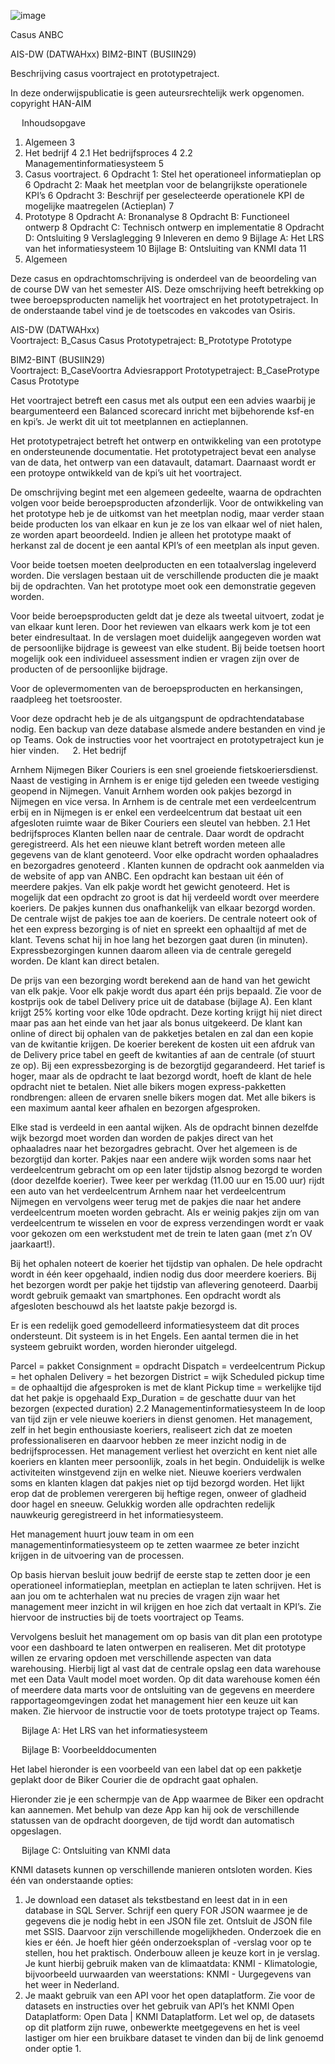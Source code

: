 ![image](https://github.com/CanIsguzar/Datawarehousing/assets/60609529/cb779cbd-1f7f-4ef2-8565-d135ef6bd29f)
 






Casus   ANBC

AIS-DW (DATWAHxx)
BIM2-BINT (BUSIIN29)












Beschrijving casus voortraject en prototypetraject.

In deze onderwijspublicatie is geen auteursrechtelijk werk opgenomen.
copyright HAN-AIM






 
Inhoudsopgave

1.	Algemeen	3
2.	Het bedrijf	4
2.1 Het bedrijfsproces	4
2.2 Managementinformatiesysteem	5
3.	Casus voortraject.	6
Opdracht 1: Stel het operationeel informatieplan op	6
Opdracht 2: Maak het meetplan voor de belangrijkste operationele KPI’s	6
Opdracht 3: Beschrijf per geselecteerde operationele KPI de mogelijke maatregelen (Actieplan)	7
4.	Prototype	8
Opdracht A: Bronanalyse	8
Opdracht B: Functioneel ontwerp	8
Opdracht C: Technisch ontwerp en implementatie	8
Opdracht D: Ontsluiting	9
Verslaglegging	9
Inleveren en demo	9
Bijlage A: Het LRS van het informatiesysteem	10
Bijlage B: Ontsluiting van KNMI data	11
 
1.	Algemeen

Deze casus en opdrachtomschrijving is onderdeel van de beoordeling van de course DW van het semester AIS. Deze omschrijving heeft betrekking op twee beroepsproducten namelijk het voortraject en het prototypetraject. In de onderstaande tabel vind je de toetscodes en vakcodes van Osiris.

AIS-DW (DATWAHxx)		
Voortraject:	B_Casus 	Casus
Prototypetraject:	B_Prototype 	Prototype
		
BIM2-BINT (BUSIIN29)		
Voortraject:	B_CaseVoortra	Adviesrapport
Prototypetraject:	B_CaseProtype 	Casus Prototype

Het voortraject betreft een casus met als output een een advies waarbij je beargumenteerd een Balanced scorecard inricht met bijbehorende ksf-en en kpi’s. Je werkt dit uit tot meetplannen en actieplannen. 

Het prototypetraject betreft het ontwerp en ontwikkeling van een prototype en ondersteunende documentatie. Het prototypetraject bevat een analyse van de data, het ontwerp van een datavault, datamart. Daarnaast wordt er een protoype ontwikkeld van de kpi’s uit het voortraject.

De omschrijving begint met een algemeen gedeelte, waarna de opdrachten volgen voor beide beroepsproducten afzonderlijk. Voor de ontwikkeling van het prototype heb je de uitkomst van het meetplan nodig, maar verder staan beide producten los van elkaar en kun je ze los van elkaar wel of niet halen, ze worden apart beoordeeld. Indien je alleen het prototype maakt of herkanst zal de docent je een aantal KPI’s of een meetplan als input geven.

Voor beide toetsen moeten deelproducten en een totaalverslag ingeleverd worden. Die verslagen bestaan uit de verschillende producten die je maakt bij de opdrachten. Van het prototype moet ook een demonstratie gegeven worden.

Voor beide beroepsproducten geldt dat je deze als tweetal uitvoert, zodat je van elkaar kunt leren. Door het reviewen van elkaars werk kom je tot een beter eindresultaat. In de verslagen moet duidelijk aangegeven worden wat de persoonlijke bijdrage is geweest van elke student. Bij beide toetsen hoort mogelijk ook een individueel assessment indien er vragen zijn over de producten of de persoonlijke bijdrage.

Voor de oplevermomenten van de beroepsproducten en herkansingen, raadpleeg het toetsrooster.

Voor deze opdracht heb je de als uitgangspunt de opdrachtendatabase nodig. Een backup van deze database alsmede andere bestanden en vind je op Teams. Ook de instructies voor het voortraject en prototypetraject kun je hier vinden. 
 
2.	Het bedrijf

Arnhem Nijmegen Biker Couriers is een snel groeiende fietskoeriersdienst. Naast de vestiging in Arnhem is er enige tijd geleden een tweede vestiging geopend in Nijmegen. Vanuit Arnhem worden ook pakjes bezorgd in Nijmegen en vice versa. In Arnhem is de centrale met een verdeelcentrum erbij en in Nijmegen is er enkel een verdeelcentrum dat bestaat uit een afgesloten ruimte waar de Biker Couriers een sleutel van hebben.
2.1 Het bedrijfsproces
Klanten bellen naar de centrale. Daar wordt de opdracht geregistreerd. Als het een nieuwe klant betreft worden meteen alle gegevens van de klant genoteerd. Voor elke opdracht worden ophaaladres en bezorgadres genoteerd . Klanten kunnen de opdracht ook aanmelden via de website of app van ANBC. Een opdracht kan bestaan uit één of meerdere pakjes. Van elk pakje wordt het gewicht genoteerd. Het is mogelijk dat een opdracht zo groot is dat hij verdeeld wordt over meerdere koeriers. De pakjes kunnen dus onafhankelijk van elkaar bezorgd worden. De centrale wijst de pakjes toe aan de koeriers. De centrale noteert ook of het een express bezorging is of niet en spreekt een ophaaltijd af met de klant. Tevens schat hij in hoe lang het bezorgen gaat duren (in minuten). Expressbezorgingen kunnen daarom alleen via de centrale geregeld worden. De klant kan direct betalen. 

De prijs van een bezorging wordt berekend aan de hand van het gewicht van elk pakje. Voor elk pakje wordt dus apart één prijs bepaald. Zie voor de kostprijs ook de tabel Delivery price uit de database (bijlage A). Een klant krijgt 25% korting voor elke 10de opdracht. Deze korting krijgt hij niet direct maar pas aan het einde van het jaar als bonus uitgekeerd. 
De klant kan online of direct bij ophalen van de pakketjes betalen en zal dan een kopie van de kwitantie krijgen. De koerier berekent de kosten uit een afdruk van de Delivery price tabel en geeft de kwitanties af aan de centrale (of stuurt ze op). 
Bij een expressbezorging is de bezorgtijd gegarandeerd. Het tarief is hoger, maar als de opdracht te laat bezorgd wordt, hoeft de klant de hele opdracht niet te betalen. Niet alle bikers mogen express-pakketten rondbrengen: alleen de ervaren snelle bikers mogen dat. Met alle bikers is een maximum aantal keer afhalen en bezorgen afgesproken. 

Elke stad is verdeeld in een aantal wijken. Als de opdracht binnen dezelfde wijk bezorgd moet worden dan worden de pakjes direct van het ophaaladres naar het bezorgadres gebracht. Over het algemeen is de bezorgtijd dan korter. Pakjes naar een andere wijk worden soms naar het verdeelcentrum gebracht om op een later tijdstip alsnog bezorgd te worden (door dezelfde koerier).
Twee keer per werkdag (11.00 uur en 15.00 uur) rijdt een auto van het verdeelcentrum Arnhem naar het verdeelcentrum Nijmegen en vervolgens weer terug met de pakjes die naar het andere verdeelcentrum moeten worden gebracht.
Als er weinig pakjes zijn om van verdeelcentrum te wisselen en voor de express verzendingen wordt  er vaak voor gekozen om een werkstudent met de trein te laten gaan (met z’n OV jaarkaart!).

Bij het ophalen noteert de koerier het tijdstip van ophalen. De hele opdracht wordt in één keer opgehaald, indien nodig dus door meerdere koeriers. Bij het bezorgen wordt per pakje het tijdstip van aflevering genoteerd. Daarbij wordt gebruik gemaakt van smartphones. Een opdracht wordt als afgesloten beschouwd als het laatste pakje bezorgd is. 

Er is een redelijk goed gemodelleerd informatiesysteem dat dit proces ondersteunt. Dit systeem is in het Engels. Een aantal termen die in het systeem gebruikt worden, worden hieronder uitgelegd.

Parcel = pakket
Consignment = opdracht
Dispatch = verdeelcentrum
Pickup = het ophalen
Delivery = het bezorgen
District = wijk
Scheduled pickup time = de ophaaltijd die afgesproken is met de klant
Pickup time = werkelijke tijd dat het pakje is opgehaald
Exp_Duration = de geschatte duur van het bezorgen (expected duration)
2.2 Managementinformatiesysteem
In de loop van tijd zijn er vele nieuwe koeriers in dienst genomen. Het management, zelf in het begin enthousiaste koeriers, realiseert zich dat ze moeten professionaliseren en daarvoor hebben ze meer inzicht nodig in de bedrijfsprocessen. Het management verliest het overzicht en kent niet alle koeriers en klanten meer persoonlijk, zoals in het begin. Onduidelijk is welke activiteiten winstgevend zijn en welke niet. Nieuwe koeriers verdwalen soms en klanten klagen dat pakjes niet op tijd bezorgd worden. Het lijkt erop dat de problemen verergeren bij heftige regen, onweer of gladheid door hagel en sneeuw. Gelukkig worden alle opdrachten redelijk nauwkeurig geregistreerd in het informatiesysteem.

Het management huurt jouw team in om een managementinformatiesysteem op te zetten waarmee ze beter inzicht krijgen in de uitvoering van de processen.

Op basis hiervan besluit jouw bedrijf de eerste stap te zetten door je een operationeel informatieplan, meetplan en actieplan te laten schrijven. Het is aan jou om te achterhalen wat nu precies de vragen zijn waar het management meer inzicht in wil krijgen en hoe zich dat vertaalt in KPI’s. Zie hiervoor de instructies bij de toets voortraject op Teams.

Vervolgens besluit het management om op basis van dit plan een prototype voor een dashboard te laten ontwerpen en realiseren. Met dit prototype willen ze ervaring opdoen met verschillende aspecten van data warehousing. Hierbij ligt al vast dat de centrale opslag een data warehouse met een Data Vault model moet worden. Op dit data warehouse komen één of meerdere data marts voor de ontsluiting van de gegevens en meerdere rapportageomgevingen zodat het management hier een keuze uit kan maken. Zie hiervoor de instructie voor de toets prototype traject op Teams.

 
Bijlage A: Het LRS van het informatiesysteem

 


 
Bijlage B: Voorbeelddocumenten

Het label hieronder is een voorbeeld van een label dat op een pakketje geplakt door de Biker Courier die de opdracht gaat ophalen. 

 

Hieronder zie je een schermpje van de App waarmee de Biker een opdracht kan aannemen. Met behulp van deze App kan hij ook de verschillende statussen van de opdracht doorgeven, de tijd wordt dan automatisch opgeslagen.

 

 
Bijlage C: Ontsluiting van KNMI data

KNMI datasets kunnen op verschillende manieren ontsloten worden. Kies één van onderstaande opties:
1.	Je download een dataset als tekstbestand en leest dat in in een database in SQL Server. Schrijf een query FOR JSON waarmee je de gegevens die je nodig hebt in een JSON file zet. Ontsluit de JSON file met SSIS. Daarvoor zijn verschillende mogelijkheden. Onderzoek die en kies er één. Je hoeft hier géén onderzoeksplan of -verslag voor op te stellen, hou het praktisch. Onderbouw alleen je keuze kort in je verslag. Je kunt hierbij gebruik maken van de klimaatdata: KNMI - Klimatologie, bijvoorbeeld uurwaarden van weerstations: KNMI - Uurgegevens van het weer in Nederland.
2.	Je maakt gebruik van een API voor het open dataplatform. Zie voor de datasets en instructies over het gebruik van API’s het KNMI Open Dataplatform: Open Data | KNMI Dataplatform. Let wel op, de datasets op dit platform zijn ruwe, onbewerkte meetgegevens en het is veel lastiger om hier een bruikbare dataset te vinden dan bij de link genoemd onder optie 1.
